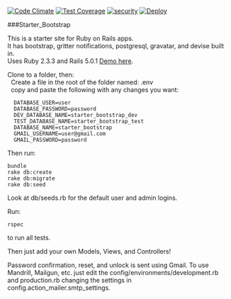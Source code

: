 [![Code Climate](https://codeclimate.com/github/jason-hobbs/starter_bootstrap_devise/badges/gpa.svg)](https://codeclimate.com/github/jason-hobbs/starter_bootstrap_devise) [![Test Coverage](https://codeclimate.com/github/jason-hobbs/starter_bootstrap_devise/badges/coverage.svg)](https://codeclimate.com/github/jason-hobbs/starter_bootstrap_devise/coverage)
[![security](https://hakiri.io/github/jason-hobbs/starter_bootstrap_devise/master.svg)](https://hakiri.io/github/jason-hobbs/starter_bootstrap_devise/master)
[![Deploy](https://www.herokucdn.com/deploy/button.svg)](https://heroku.com/deploy)

###Starter_Bootstrap

This is a starter site for Ruby on Rails apps.  
It has bootstrap, gritter notifications, postgresql, gravatar, and devise built in.  
Uses Ruby 2.3.3 and Rails 5.0.1
[Demo here](http://starter-bootstrap-devise.heroku.com).  

Clone to a folder, then:  
&nbsp;&nbsp;Create a file in the root of the folder named: .env  
&nbsp;&nbsp;copy and paste the following with any changes you want:  

```
  DATABASE_USER=user
  DATABASE_PASSWORD=password
  DEV_DATABASE_NAME=starter_bootstrap_dev
  TEST_DATABASE_NAME=starter_bootstrap_test
  DATABASE_NAME=starter_bootstrap
  GMAIL_USERNAME=user@gmail.com
  GMAIL_PASSWORD=password
```
Then run:

```
bundle
rake db:create
rake db:migrate
rake db:seed
```

Look at db/seeds.rb for the default user and admin logins.

Run:
```
rspec
```
to run all tests.

Then just add your own Models, Views, and Controllers!


Password confirmation, reset, and unlock is sent using Gmail.  To use Mandrill, Mailgun, etc. just
edit the config/environments/development.rb and production.rb changing the
settings in config.action_mailer.smtp_settings.
